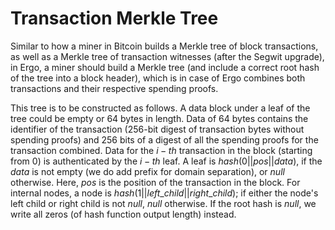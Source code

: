 # Transaction Merkle Tree 

Similar to how a miner in Bitcoin builds a Merkle tree of block transactions, as well as a Merkle tree of transaction witnesses (after the Segwit upgrade), in Ergo, a miner should build a Merkle tree (and include a correct root hash of the tree into a block header), which is in case of Ergo combines both transactions and their respective spending proofs.

This tree is to be constructed as follows. A data block under a leaf of the tree could be empty or 64 bytes in length. Data of 64 bytes contains the identifier of the transaction (256-bit digest of transaction bytes without spending proofs) and 256 bits of a digest of all the spending proofs for the transaction combined. Data for the $i-th$ transaction in the block (starting from 0) is authenticated by the $i-th$ leaf. A leaf is $hash(0 || pos || data)$, if the $data$ is not empty  (we do add prefix for domain separation), or $null$ otherwise. Here, $pos$ is the position of the transaction in the block. For internal nodes, a node is $hash(1 || left\_child || right\_child)$; if either the node's left child or right child is not $null$, $null$ otherwise. If the root hash is $null$, we write all zeros (of hash function output length) instead.
